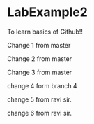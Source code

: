 # LabExample2
To learn basics of Github!!

Change 1 from master

Change 2 from master

Change 3 from master

change 4 form branch 4

change 5 from ravi sir.

change 6 from ravi sir.
